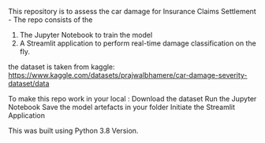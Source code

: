 This repository is to assess the car damage for Insurance Claims Settlement - 
The repo consists of the 
1) The Jupyter Notebook to train the model
2) A Streamlit application to perform real-time damage classification on the fly.


the dataset is taken from kaggle: https://www.kaggle.com/datasets/prajwalbhamere/car-damage-severity-dataset/data

To make this repo work in your local : 
Download the dataset 
Run the Jupyter Notebook 
Save the model artefacts in your folder
Initiate the Streamlit Application

This was built using Python 3.8 Version.
